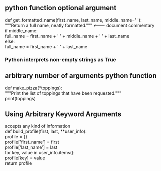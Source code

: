 ## python function optional argument 
def get_formatted_name(first_name, last_name, middle_name=' '):  
"""Return a full name, neatly formatted."""  <--- document commentary  
if middle_name:  
full_name = first_name + ' ' + middle_name + ' ' + last_name  
else:  
full_name = first_name + ' ' + last_name    
### Python interprets non-empty strings as True

## arbitrary number of arguments python function 
def make_pizza(*toppings):  
"""Print the list of toppings that have been requested."""  
print(toppings)  
## Using Arbitrary Keyword Arguments 
accepts any kind of information   
def build_profile(first, last, **user_info):  
profile = {}  
profile['first_name'] = first  
profile['last_name'] = last  
for key, value in user_info.items():  
profile[key] = value  
return profile  